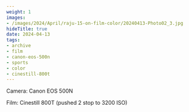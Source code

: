 ```yaml
---
weight: 1
images:
- /images/2024/April/raju-15-on-film-color/20240413-Photo02_3.jpg
hideTitle: true
date: 2024-04-13
tags:
- archive
- film
- canon-eos-500n
- sports
- color
- cinestill-800t
---
```


Camera: Canon EOS 500N

Film: Cinestill 800T (pushed 2 stop to 3200 ISO)